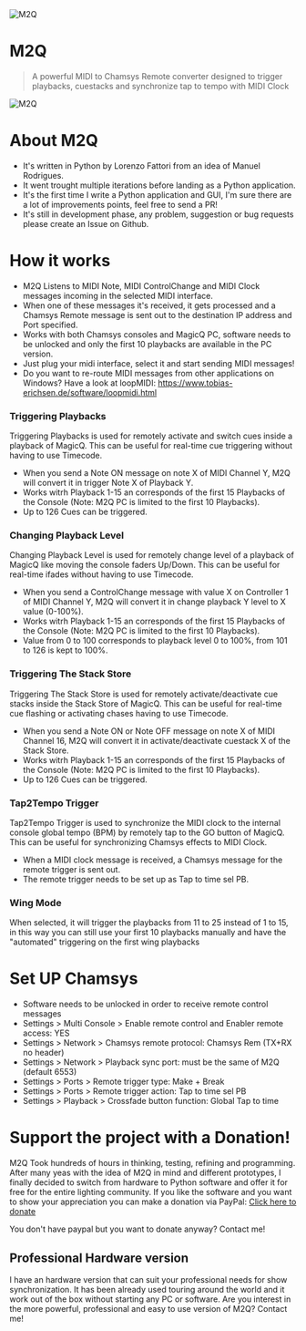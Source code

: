 <img src="https://i.imgur.com/skcF7OB.png" title="M2Q" alt="M2Q">

# M2Q

> A powerful MIDI to Chamsys Remote converter designed to trigger playbacks, cuestacks and synchronize tap to tempo with MIDI Clock
>

<img src="https://i.imgur.com/n8j722k.png" title="M2Q" alt="M2Q">



# About M2Q
- It's written in Python by Lorenzo Fattori from an idea of Manuel Rodrigues.
- It went trought multiple iterations before landing as a Python application.
- It's the first time I write a Python application and GUI, I'm sure there are a lot of improvements points, feel free to send a PR!
- It's still in development phase, any problem, suggestion or bug requests please create an Issue on Github.


# How it works
- M2Q Listens to MIDI Note, MIDI ControlChange and MIDI Clock messages incoming in the selected MIDI interface.
- When one of these messages it's received, it gets processed and a Chamsys Remote message is sent out to the destination IP address and Port specified.
- Works with both Chamsys consoles and MagicQ PC, software needs to be unlocked and only the first 10 playbacks are available in the PC version.
- Just plug your midi interface, select it and start sending MIDI messages!
- Do you want to re-route MIDI messages from other applications on Windows? Have a look at loopMIDI: https://www.tobias-erichsen.de/software/loopmidi.html

### Triggering Playbacks
Triggering Playbacks is used for remotely activate and switch cues inside a playback of MagicQ. This can be useful for real-time cue triggering without having to use Timecode.
- When you send a Note ON message on note X of MIDI Channel Y, M2Q will convert it in trigger Note X of Playback Y.
- Works witrh Playback 1-15 an corresponds of the first 15 Playbacks of the Console (Note: M2Q PC is limited to the first 10 Playbacks).
- Up to 126 Cues can be triggered.

### Changing Playback Level
Changing Playback Level is used for remotely change level of a playback of MagicQ like moving the console faders Up/Down. This can be useful for real-time ifades without having to use Timecode.
- When you send a ControlChange message with value X on Controller 1 of MIDI Channel Y, M2Q will convert it in change playback Y level to X value (0-100%).
- Works witrh Playback 1-15 an corresponds of the first 15 Playbacks of the Console (Note: M2Q PC is limited to the first 10 Playbacks).
- Value from 0 to 100 corresponds to playback level 0 to 100%, from 101 to 126 is kept to 100%.

### Triggering The Stack Store
Triggering The Stack Store is used for remotely activate/deactivate cue stacks inside the Stack Store of MagicQ. This can be useful for real-time cue flashing or activating chases having to use Timecode.
- When you send a Note ON or Note OFF message on note X of MIDI Channel 16, M2Q will convert it in activate/deactivate cuestack X of the Stack Store.
- Works witrh Playback 1-15 an corresponds of the first 15 Playbacks of the Console (Note: M2Q PC is limited to the first 10 Playbacks).
- Up to 126 Cues can be triggered.

### Tap2Tempo Trigger
Tap2Tempo Trigger is used to synchronize the MIDI clock to the internal console global tempo (BPM) by remotely tap to the GO button of MagicQ. This can be useful for synchronizing Chamsys effects to MIDI Clock.
- When a MIDI clock message is received, a Chamsys message for the remote trigger is sent out.
- The remote trigger needs to be set up as Tap to time sel PB.

### Wing Mode
When selected, it will trigger the playbacks from 11 to 25 instead of 1 to 15, in this way you can still use your first 10 playbacks manually and have the "automated" triggering on the first wing playbacks


# Set UP Chamsys
- Software needs to be unlocked in order to receive remote control messages
- Settings > Multi Console > Enable remote control and Enabler remote access: YES
- Settings > Network > Chamsys remote protocol: Chamsys Rem (TX+RX no header)
- Settings > Network > Playback sync port: must be the same of M2Q (default 6553)
- Settings > Ports > Remote trigger type: Make + Break
- Settings > Ports > Remote trigger action: Tap to time sel PB
- Settings > Playback > Crossfade button function: Global Tap to time


# Support the project with a Donation!
M2Q Took hundreds of hours in thinking, testing, refining and programming.
After many yeas with the idea of M2Q in mind and different prototypes, I finally decided to switch from hardware to Python software and offer it for free for the entire lighting community.
If you like the software and you want to show your appreciation you can make a donation via PayPal: [Click here to donate](https://www.paypal.me/lorenzofattori)

You don't have paypal but you want to donate anyway? Contact me!


## Professional Hardware version
I have an hardware version that can suit your professional needs for show synchronization. It has been already used touring around the world and it work out of the box without starting any PC or software.
Are you interest in the more powerful, professional and easy to use version of M2Q? Contact me!
